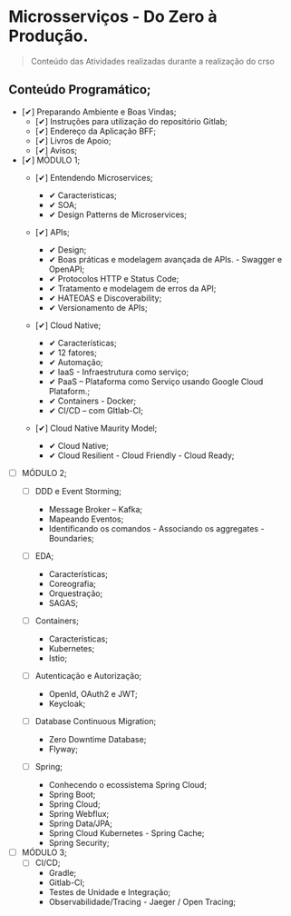 # Microsserviços - Do Zero à Produção.  
> Conteúdo das Atividades realizadas durante a realização do crso

## Conteúdo Programático;
- [✔] Preparando Ambiente e Boas Vindas;
    - [✔] Instruções para utilização do repositório Gitlab;
    - [✔] Endereço da Aplicação BFF;
    - [✔] Livros de Apoio;
    - [✔] Avisos;
- [✔] MÓDULO 1;
    - [✔] Entendendo Microservices;
        - ✔ Caracteristicas;
        - ✔ SOA;
        - ✔ Design Patterns de Microservices;

    - [✔] APIs;
        - ✔ Design;
        - ✔ Boas práticas e modelagem avançada de APIs. - Swagger e OpenAPI;
        - ✔ Protocolos HTTP e Status Code;
        - ✔ Tratamento e modelagem de erros da API;
        - ✔ HATEOAS e Discoverability;
        - ✔ Versionamento de APIs;

    - [✔] Cloud Native;
        - ✔ Características;
        - ✔ 12 fatores;
        - ✔ Automação;
        - ✔ IaaS - Infraestrutura como serviço;
        - ✔ PaaS – Plataforma como Serviço usando Google Cloud Plataform.;
        - ✔ Containers - Docker;
        - ✔ CI/CD – com GItlab-CI;

    - [✔] Cloud Native Maurity Model;
        - ✔ Cloud Native;
        - ✔ Cloud Resilient - Cloud Friendly - Cloud Ready;

- [ ] MÓDULO 2;
    - [ ] DDD e Event Storming;
        - Message Broker – Kafka;
        - Mapeando Eventos;
        - Identificando os comandos - Associando os aggregates - Boundaries;

    - [ ] EDA;
        - Características;
        - Coreografia;
        - Orquestração;
        - SAGAS;

    - [ ] Containers;
        - Características;
        - Kubernetes;
        - Istio;

    - [ ] Autenticação e Autorização;
        - OpenId, OAuth2 e JWT;
        - Keycloak;

    - [ ] Database Continuous Migration;
        - Zero Downtime Database;
        - Flyway;

    - [ ] Spring;
        - Conhecendo o ecossistema Spring Cloud;
        - Spring Boot;
        - Spring Cloud;
        - Spring Webflux;
        - Spring Data/JPA;
        - Spring Cloud Kubernetes - Spring Cache;
        - Spring Security;

- [ ] MÓDULO 3;
    - [ ] CI/CD;
        - Gradle;
        - Gitlab-CI;
        - Testes de Unidade e Integração;
        - Observabilidade/Tracing - Jaeger / Open Tracing;





